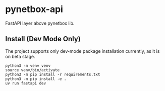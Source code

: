 # pynetbox-api
FastAPI layer above pynetbox lib.

## Install (Dev Mode Only)

The project supports only dev-mode package installation currently, as it is on beta stage.

```
python3 -m venv venv
source venv/bin/activate
python3 -m pip install -r requirements.txt
python3 -m pip install -e .
uv run fastapi dev
```